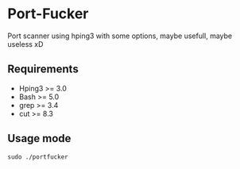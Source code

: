 # Port-Fucker
Port scanner using hping3 with some options, maybe usefull, maybe useless xD


## Requirements

- Hping3 >= 3.0
- Bash >= 5.0
- grep >= 3.4
- cut >= 8.3


## Usage mode
```
sudo ./portfucker
```
